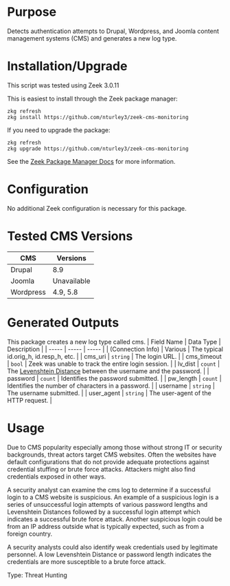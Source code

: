 # Purpose

Detects authentication attempts to Drupal, Wordpress, and Joomla content management systems (CMS) and generates a new log type.

# Installation/Upgrade

This script was tested using Zeek 3.0.11

This is easiest to install through the Zeek package manager:

	zkg refresh
	zkg install https://github.com/nturley3/zeek-cms-monitoring

If you need to upgrade the package:

	zkg refresh
	zkg upgrade https://github.com/nturley3/zeek-cms-monitoring

See the [Zeek Package Manager Docs](https://docs.zeek.org/projects/package-manager/en/stable/quickstart.html) for more information.

# Configuration

No additional Zeek configuration is necessary for this package.

# Tested CMS Versions
| CMS | Versions |
|-- | -- |
| Drupal | 8.9 |
| Joomla | Unavailable |
| Wordpress | 4.9, 5.8 |

# Generated Outputs

This package creates a new log type called cms. 
| Field Name | Data Type |  Description |
| ----- | ----- | ----- |
| (Connection Info) | Various | The typical id.orig_h, id.resp_h, etc. |
| cms_uri | `string` | The login URL. |
| cms_timeout | `bool` | Zeek was unable to track the entire login session. |
| lv_dist | `count` | The [Levenshtein Distance](https://en.wikipedia.org/wiki/Levenshtein_distance) between the username and the password. |
| password | `count` | Identifies the password submitted. |
| pw_length | `count` | Identifies the number of characters in a password. |
| username | `string` | The username submitted. |
| user_agent | `string` | The user-agent of the HTTP request. |

# Usage

Due to CMS popularity especially among those without strong IT or security backgrounds, threat actors target CMS websites.
Often the websites have default configurations that do not provide adequate protections against
credential stuffing or brute force attacks. Attackers might also find credentials exposed in other ways.

A security analyst can examine the cms log to determine if a successful login to a CMS website is suspicious. An example of a suspicious login is a series of unsuccessful login attempts of various password lengths and Levenshtein Distances followed by a successful login attempt which indicates a successful brute force attack. Another suspicious login could be from an IP address outside what is typically expected, such as from a foreign country. 

A security analysts could also identify weak credentials used by legitimate personnel. A low Levenshtein Distance or password length indicates the credentials are more susceptible to a brute force attack.

Type: Threat Hunting
